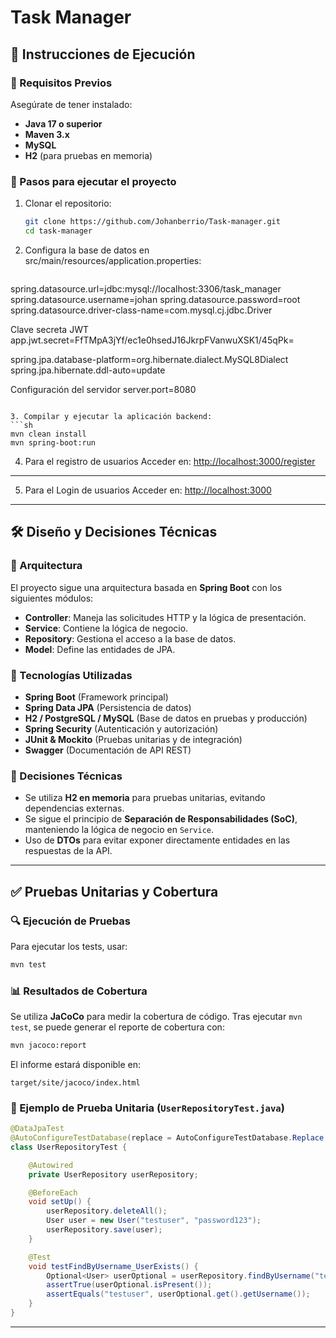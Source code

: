 # Task Manager

## 📌 Instrucciones de Ejecución

### 🔧 Requisitos Previos
Asegúrate de tener instalado:
- **Java 17 o superior**
- **Maven 3.x**
- **MySQL** 
- **H2** (para pruebas en memoria)

### 🚀 Pasos para ejecutar el proyecto
1. Clonar el repositorio:
   ```sh
   git clone https://github.com/Johanberrio/Task-manager.git
   cd task-manager
   ```

2. Configura la base de datos en src/main/resources/application.properties:
   ```sh
  spring.datasource.url=jdbc:mysql://localhost:3306/task_manager
  spring.datasource.username=johan
  spring.datasource.password=root
  spring.datasource.driver-class-name=com.mysql.cj.jdbc.Driver
  
  Clave secreta JWT
  app.jwt.secret=FfTMpA3jYf/ec1e0hsedJ16JkrpFVanwuXSK1/45qPk=
  
  spring.jpa.database-platform=org.hibernate.dialect.MySQL8Dialect
  spring.jpa.hibernate.ddl-auto=update
  
  Configuración del servidor
  server.port=8080
   ```

3. Compilar y ejecutar la aplicación backend:
   ```sh
   mvn clean install
   mvn spring-boot:run
   ```

4. Para el registro de usuarios Acceder en: [http://localhost:3000/register](http://localhost:3000/register)

---

5. Para el Login de usuarios Acceder en: [http://localhost:3000](http://localhost:3000)

---

## 🛠️ Diseño y Decisiones Técnicas

### 📌 Arquitectura
El proyecto sigue una arquitectura basada en **Spring Boot** con los siguientes módulos:

- **Controller**: Maneja las solicitudes HTTP y la lógica de presentación.
- **Service**: Contiene la lógica de negocio.
- **Repository**: Gestiona el acceso a la base de datos.
- **Model**: Define las entidades de JPA.

### 📌 Tecnologías Utilizadas
- **Spring Boot** (Framework principal)
- **Spring Data JPA** (Persistencia de datos)
- **H2 / PostgreSQL / MySQL** (Base de datos en pruebas y producción)
- **Spring Security** (Autenticación y autorización)
- **JUnit & Mockito** (Pruebas unitarias y de integración)
- **Swagger** (Documentación de API REST)

### 📌 Decisiones Técnicas
- Se utiliza **H2 en memoria** para pruebas unitarias, evitando dependencias externas.
- Se sigue el principio de **Separación de Responsabilidades (SoC)**, manteniendo la lógica de negocio en `Service`.
- Uso de **DTOs** para evitar exponer directamente entidades en las respuestas de la API.

---

## ✅ Pruebas Unitarias y Cobertura

### 🔍 Ejecución de Pruebas
Para ejecutar los tests, usar:
```sh
mvn test
```

### 📊 Resultados de Cobertura
Se utiliza **JaCoCo** para medir la cobertura de código. Tras ejecutar `mvn test`, se puede generar el reporte de cobertura con:
```sh
mvn jacoco:report
```
El informe estará disponible en:
```
target/site/jacoco/index.html
```

### 📌 Ejemplo de Prueba Unitaria (`UserRepositoryTest.java`)
```java
@DataJpaTest
@AutoConfigureTestDatabase(replace = AutoConfigureTestDatabase.Replace.NONE)
class UserRepositoryTest {

    @Autowired
    private UserRepository userRepository;

    @BeforeEach
    void setUp() {
        userRepository.deleteAll();
        User user = new User("testuser", "password123");
        userRepository.save(user);
    }

    @Test
    void testFindByUsername_UserExists() {
        Optional<User> userOptional = userRepository.findByUsername("testuser");
        assertTrue(userOptional.isPresent());
        assertEquals("testuser", userOptional.get().getUsername());
    }
}
```

---


